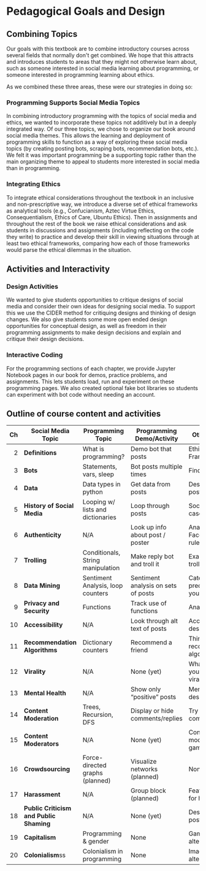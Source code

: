 # Pedagogical Goals and Design

## Combining Topics

Our goals with this textbook are to combine introductory courses across several fields that normally don't get combined. We hope that this attracts and introduces students to areas that they might not otherwise learn about, such as someone interested in social media learning about programming, or someone interested in programming learning about ethics.

As we combined these three areas, these were our strategies in doing so:

### Programming Supports Social Media Topics
In combining introductory programming with the topics of social media and ethics, we wanted to incorporate these topics not additively but in a deeply integrated way. Of our three topics, we chose to organize our book around social media themes. This allows the learning and deployment of programming skills to function as a way of exploring these social media topics (by creating posting bots, scraping bots, recommendation bots, etc.). We felt it was important programming be a supporting topic rather than the main organizing theme to appeal to students more interested in social media than in programming.


### Integrating Ethics
To integrate ethical considerations throughout the textbook in an inclusive and non-prescriptive way, we introduce a diverse set of ethical frameworks as analytical tools (e.g., Confucianism, Aztec Virtue Ethics, Consequentialism, Ethics of Care, Ubuntu Ethics). Then in assignments and throughout the rest of the book we raise ethical considerations and ask students in discussions and assignments (including reflecting on the code they write) to practice and develop their skill in viewing situations through at least two ethical frameworks, comparing how each of those frameworks would parse the ethical dilemmas in the situation.


## Activities and Interactivity

### Design Activities
We wanted to give students opportunities to critique designs of social media and consider their own ideas for designing social media. To support this we use the CIDER method for critiquing designs and thinking of design changes. We also give students some more open ended design opportunities for conceptual design, as well as freedom in their programming assignments to make design decisions and explain and critique their design decisions.


### Interactive Coding
For the programming sections of each chapter, we provide Jupyter Notebook pages in our book for demos, practice problems, and assignments. This lets students load, run and experiment on these programming pages. We also created optional fake bot libraries so students can experiment with bot code without needing an account.

## Outline of course content and activities
<table class="table table-bordered table-hover table-condensed">
<thead>
    <tr><th title="Chapter">Ch</th>
    <th title="Social Media Topic">Social Media Topic</th>
    <th title="Programming Topic">Programming Topic</th>
    <th title="Programming Demo and Activity">Programming Demo/Activity</th>
    <th title="Other Activity">Other Activity</th>
    </tr>
</thead>
<tbody>
    <tr>
        <td align="right">2</td>
        <td><strong>Definitions</strong></td>
        <td>What is programming?</td>
        <td>Demo bot that posts</td>
        <td>Ethics Frameworks</td>
    </tr>
    <tr>
        <td align="right">3</td>
        <td><strong>Bots</strong></td>
        <td>Statements, vars, sleep</td>
        <td>Bot posts multiple times</td>
        <td>Find real bots</td>
    </tr>
    <tr>
        <td align="right">4</td>
        <td><strong>Data</strong></td>
        <td>Data types in python</td>
        <td>Get data from posts</td>
        <td>Design a view of posts</td>
    </tr>
    <tr>
        <td align="right">5</td>
        <td><strong>History of Social Media</strong></td>
        <td>Looping w/ lists and dictionaries</td>
        <td>Loop through posts</td>
        <td>Social media use cases</td>
    </tr>
    <tr>
        <td align="right">6</td>
        <td><strong>Authenticity</strong></td>
        <td>N/A</td>
        <td>Look up info about post / poster</td>
        <td>Analyze Facebook name rules</td>
    </tr>
    <tr>
        <td align="right">7</td>
        <td><strong>Trolling</strong></td>
        <td>Conditionals, String manipulation</td>
        <td>Make reply bot and troll it</td>
        <td>Examples of trolling</td>
    </tr>
    <tr>
        <td align="right">8</td>
        <td><strong>Data Mining</strong></td>
        <td>Sentiment Analysis, loop counters</td>
        <td>Sentiment analysis on sets of posts</td>
        <td>Categories predicted for you</td>
    </tr>
    <tr>
        <td align="right">9</td>
        <td><strong>Privacy and Security</strong></td>
        <td>Functions</td>
        <td>Track use of functions</td>
        <td>Analyze GDPR</td>
    </tr>
    <tr>
        <td align="right">10</td>
        <td><strong>Accessibility</strong></td>
        <td>N/A</td>
        <td>Look through alt text of posts</td>
        <td>Accessible design analysis</td>
    </tr>
    <tr>
        <td align="right">11</td>
        <td><strong>Recommendation Algorithms</strong></td>
        <td>Dictionary counters</td>
        <td>Recommend a friend</td>
        <td>Think of recommendation algorithms</td>
    </tr>
    <tr>
        <td align="right">12</td>
        <td><strong>Virality</strong></td>
        <td>N/A</td>
        <td>None (yet)</td>
        <td>What values do you have for virality?</td>
    </tr>
    <tr>
        <td align="right">13</td>
        <td><strong>Mental Health</strong></td>
        <td>N/A</td>
        <td>Show only “positive” posts</td>
        <td>Mental health design analysis</td>
    </tr>
    <tr>
        <td align="right">14</td>
        <td><strong>Content Moderation</strong></td>
        <td>Trees, Recursion, DFS</td>
        <td>Display or hide comments/replies</td>
        <td>Try reporting a comment</td>
    </tr>
    <tr>
        <td align="right">15</td>
        <td><strong>Content Moderators</strong></td>
        <td>N/A</td>
        <td>None (yet)</td>
        <td>Content moderation game</td>
    </tr>
    <tr>
        <td align="right">16</td>
        <td><strong>Crowdsourcing</strong></td>
        <td>Force-directed graphs (planned)</td>
        <td>Visualize networks (planned)</td>
        <td>None (yet)</td>
    </tr>
    <tr>
        <td align="right">17</td>
        <td><strong>Harassment</strong></td>
        <td>N/A</td>
        <td>Group block (planned)</td>
        <td>Features used for harassment</td>
    </tr>
    <tr>
        <td align="right">18</td>
        <td><strong>Public Criticism and Public Shaming</strong></td>
        <td>N/A</td>
        <td>None (yet)</td>
        <td>Design retract post</td>
    </tr>
    <tr>
        <td align="right">19</td>
        <td><strong>Capitalism</strong></td>
        <td>Programming &amp; gender</td>
        <td>None</td>
        <td>Game / Imagine alternatives</td>
    </tr>
    <tr>
        <td align="right">20</td>
        <td><strong>Colonialism</strong>ss</td>
        <td>Colonialism in programming</td>
        <td>None</td>
        <td>Imagine alternatives</td>
    </tr>
</tbody></table>
